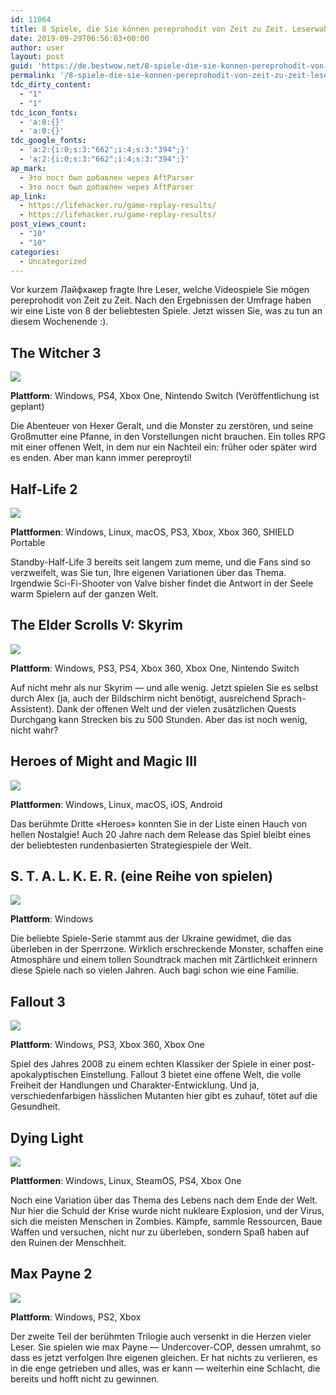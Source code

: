 ```yaml
---
id: 11064
title: 8 Spiele, die Sie können pereprohodit von Zeit zu Zeit. Leserwahl Лайфхакера
date: 2019-09-29T06:56:03+00:00
author: user
layout: post
guid: 'https://de.bestwow.net/8-spiele-die-sie-konnen-pereprohodit-von-zeit-zu-zeit-leserwahl-%d0%bb%d0%b0%d0%b9%d1%84%d1%85%d0%b0%d0%ba%d0%b5%d1%80%d0%b0/'
permalink: '/8-spiele-die-sie-konnen-pereprohodit-von-zeit-zu-zeit-leserwahl-%d0%bb%d0%b0%d0%b9%d1%84%d1%85%d0%b0%d0%ba%d0%b5%d1%80%d0%b0/'
tdc_dirty_content:
  - "1"
  - "1"
tdc_icon_fonts:
  - 'a:0:{}'
  - 'a:0:{}'
tdc_google_fonts:
  - 'a:2:{i:0;s:3:"662";i:4;s:3:"394";}'
  - 'a:2:{i:0;s:3:"662";i:4;s:3:"394";}'
ap_mark:
  - Это пост был добавлен через AftParser
  - Это пост был добавлен через AftParser
ap_link:
  - https://lifehacker.ru/game-replay-results/
  - https://lifehacker.ru/game-replay-results/
post_views_count:
  - "10"
  - "10"
categories:
  - Uncategorized
---
```

Vor kurzem Лайфхакер fragte Ihre Leser, welche Videospiele Sie mögen pereprohodit von Zeit zu Zeit. Nach den Ergebnissen der Umfrage haben wir eine Liste von 8 der beliebtesten Spiele. Jetzt wissen Sie, was zu tun an diesem Wochenende :).

## The Witcher 3

![](https://de.bestwow.net/wp-content/uploads/2019/09/8-igr-kotorye-mozhno-pereprohodit-raz-za-razom-vybor-chitateley-layfhakera-1.jpg) 

**Plattform**: Windows, PS4, Xbox One, Nintendo Switch (Veröffentlichung ist geplant)

Die Abenteuer von Hexer Geralt, und die Monster zu zerstören, und seine Großmutter eine Pfanne, in den Vorstellungen nicht brauchen. Ein tolles RPG mit einer offenen Welt, in dem nur ein Nachteil ein: früher oder später wird es enden. Aber man kann immer pereproyti!

## Half-Life 2

![](https://de.bestwow.net/wp-content/uploads/2019/09/8-igr-kotorye-mozhno-pereprohodit-raz-za-razom-vybor-chitateley-layfhakera-2.jpg) 

**Plattformen**: Windows, Linux, macOS, PS3, Xbox, Xbox 360, SHIELD Portable

Standby-Half-Life 3 bereits seit langem zum meme, und die Fans sind so verzweifelt, was Sie tun, Ihre eigenen Variationen über das Thema. Irgendwie Sci-Fi-Shooter von Valve bisher findet die Antwort in der Seele warm Spielern auf der ganzen Welt.

## The Elder Scrolls V: Skyrim

![](https://de.bestwow.net/wp-content/uploads/2019/09/8-igr-kotorye-mozhno-pereprohodit-raz-za-razom-vybor-chitateley-layfhakera-3.jpg) 

**Plattform**: Windows, PS3, PS4, Xbox 360, Xbox One, Nintendo Switch

Auf nicht mehr als nur Skyrim — und alle wenig. Jetzt spielen Sie es selbst durch Alex (ja, auch der Bildschirm nicht benötigt, ausreichend Sprach-Assistent). Dank der offenen Welt und der vielen zusätzlichen Quests Durchgang kann Strecken bis zu 500 Stunden. Aber das ist noch wenig, nicht wahr?

## Heroes of Might and Magic III

![](https://de.bestwow.net/wp-content/uploads/2019/09/8-igr-kotorye-mozhno-pereprohodit-raz-za-razom-vybor-chitateley-layfhakera-4.jpg) 

**Plattformen**: Windows, Linux, macOS, iOS, Android

Das berühmte Dritte «Heroes» konnten Sie in der Liste einen Hauch von hellen Nostalgie! Auch 20 Jahre nach dem Release das Spiel bleibt eines der beliebtesten rundenbasierten Strategiespiele der Welt.

## S. T. A. L. K. E. R. (eine Reihe von spielen)

![](https://de.bestwow.net/wp-content/uploads/2019/09/8-igr-kotorye-mozhno-pereprohodit-raz-za-razom-vybor-chitateley-layfhakera-5.jpg) 

**Plattform**: Windows

Die beliebte Spiele-Serie stammt aus der Ukraine gewidmet, die das überleben in der Sperrzone. Wirklich erschreckende Monster, schaffen eine Atmosphäre und einem tollen Soundtrack machen mit Zärtlichkeit erinnern diese Spiele nach so vielen Jahren. Auch bagi schon wie eine Familie.

## Fallout 3

![](https://de.bestwow.net/wp-content/uploads/2019/09/8-igr-kotorye-mozhno-pereprohodit-raz-za-razom-vybor-chitateley-layfhakera-6.jpg) 

**Plattform**: Windows, PS3, Xbox 360, Xbox One

Spiel des Jahres 2008 zu einem echten Klassiker der Spiele in einer post-apokalyptischen Einstellung. Fallout 3 bietet eine offene Welt, die volle Freiheit der Handlungen und Charakter-Entwicklung. Und ja, verschiedenfarbigen hässlichen Mutanten hier gibt es zuhauf, tötet auf die Gesundheit.

## Dying Light

![](https://de.bestwow.net/wp-content/uploads/2019/09/8-igr-kotorye-mozhno-pereprohodit-raz-za-razom-vybor-chitateley-layfhakera-7.jpg) 

**Plattformen**: Windows, Linux, SteamOS, PS4, Xbox One

Noch eine Variation über das Thema des Lebens nach dem Ende der Welt. Nur hier die Schuld der Krise wurde nicht nukleare Explosion, und der Virus, sich die meisten Menschen in Zombies. Kämpfe, sammle Ressourcen, Baue Waffen und versuchen, nicht nur zu überleben, sondern Spaß haben auf den Ruinen der Menschheit.

## Max Payne 2

![](https://de.bestwow.net/wp-content/uploads/2019/09/8-igr-kotorye-mozhno-pereprohodit-raz-za-razom-vybor-chitateley-layfhakera-8.jpg) 

**Plattform**: Windows, PS2, Xbox

Der zweite Teil der berühmten Trilogie auch versenkt in die Herzen vieler Leser. Sie spielen wie max Payne — Undercover-COP, dessen umrahmt, so dass es jetzt verfolgen Ihre eigenen gleichen. Er hat nichts zu verlieren, es in die enge getrieben und alles, was er kann — weiterhin eine Schlacht, die bereits und hofft nicht zu gewinnen.